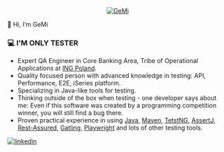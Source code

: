 <p align="center"><a href="https://github.com/GeMiusz" target="blank"><img align="center" src="https://github-readme-stats.vercel.app/api?username=gemiusz&theme=dark&show_icons=true&count_private=true&include_all_commits=true" alt="GeMi" /></a></p>

👋 Hi, I’m GeMi

### 💻 I'M ONLY TESTER

*  Expert QA Engineer in Core Banking Area, Tribe of Operational Applications at [ING Poland](http://ing.pl/).
*  Quality focused person with advanced knowledge in testing: API, Performance, E2E, iSeries platform.
*  Specializing in Java-like tools for testing.
* Thinking outside of the box when testing - one developer says about me: Even if this software was created by a programming competition winner, you will still find a bug there.
*  Proven practical experience in using [Java](https://www.java.com/en/), [Maven](https://maven.apache.org), [TetstNG](https://testng.org), [AssertJ](https://assertj.github.io/doc/), [Rest-Assured](https://rest-assured.io), [Gatling](https://gatling.io), [Playwright](https://playwright.dev/java/) and lots of other testing tools.

[ ![linkedin](https://img.shields.io/static/v1?logo=linkedin&style=for-the-badge&label=linkedin&message=GeMi)](https://www.linkedin.com/in/gmista/)
